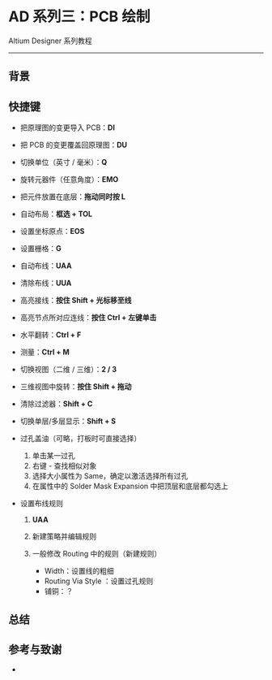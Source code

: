 # AD 系列三：PCB 绘制

Altium Designer 系列教程

---

## 背景





## 快捷键

* 把原理图的变更导入 PCB：**DI**

* 把 PCB 的变更覆盖回原理图：**DU**

* 切换单位（英寸 / 毫米）：**Q**

* 旋转元器件（任意角度）：**EMO**

* 把元件放置在底层：**拖动同时按 L**

* 自动布局：**框选 + TOL**

* 设置坐标原点：**EOS**

* 设置栅格：**G**

* 自动布线：**UAA**

* 清除布线：**UUA**

* 高亮接线：**按住 Shift + 光标移至线**

* 高亮节点所对应连线：**按住 Ctrl + 左键单击**

* 水平翻转：**Ctrl + F**

* 测量：**Ctrl + M**

* 切换视图（二维 / 三维）：**2 / 3**

* 三维视图中旋转：**按住 Shift + 拖动**

* 清除过滤器：**Shift + C**

* 切换单层/多层显示：**Shift + S**

* 过孔盖油（可略，打板时可直接选择）

  1. 单击某一过孔
  2. 右键 - 查找相似对象
  3. 选择大小属性为 Same，确定以激活选择所有过孔
  4. 在属性中的 Solder Mask Expansion 中把顶层和底层都勾选上

* 设置布线规则

  1. **UAA**

  2. 新建策略并编辑规则

  3. 一般修改 Routing 中的规则（新建规则）

     * Width：设置线的粗细
     * Routing Via Style ：设置过孔规则
     * 铺铜：？

     

## 总结



## 参考与致谢

* []()



